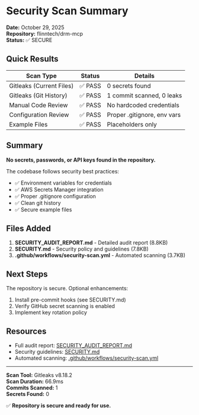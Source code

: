 # Security Scan Summary

**Date:** October 29, 2025  
**Repository:** flinntech/drm-mcp  
**Status:** ✅ SECURE

## Quick Results

| Scan Type | Status | Details |
|-----------|--------|---------|
| Gitleaks (Current Files) | ✅ PASS | 0 secrets found |
| Gitleaks (Git History) | ✅ PASS | 1 commit scanned, 0 leaks |
| Manual Code Review | ✅ PASS | No hardcoded credentials |
| Configuration Review | ✅ PASS | Proper .gitignore, env vars |
| Example Files | ✅ PASS | Placeholders only |

## Summary

**No secrets, passwords, or API keys found in the repository.**

The codebase follows security best practices:
- ✅ Environment variables for credentials
- ✅ AWS Secrets Manager integration
- ✅ Proper .gitignore configuration
- ✅ Clean git history
- ✅ Secure example files

## Files Added

1. **SECURITY_AUDIT_REPORT.md** - Detailed audit report (8.8KB)
2. **SECURITY.md** - Security policy and guidelines (7.8KB)
3. **.github/workflows/security-scan.yml** - Automated scanning (3.7KB)

## Next Steps

The repository is secure. Optional enhancements:

1. Install pre-commit hooks (see SECURITY.md)
2. Verify GitHub secret scanning is enabled
3. Implement key rotation policy

## Resources

- Full audit report: [SECURITY_AUDIT_REPORT.md](./SECURITY_AUDIT_REPORT.md)
- Security guidelines: [SECURITY.md](./SECURITY.md)
- Automated scanning: [.github/workflows/security-scan.yml](./.github/workflows/security-scan.yml)

---

**Scan Tool:** Gitleaks v8.18.2  
**Scan Duration:** 66.9ms  
**Commits Scanned:** 1  
**Secrets Found:** 0  

✅ **Repository is secure and ready for use.**
